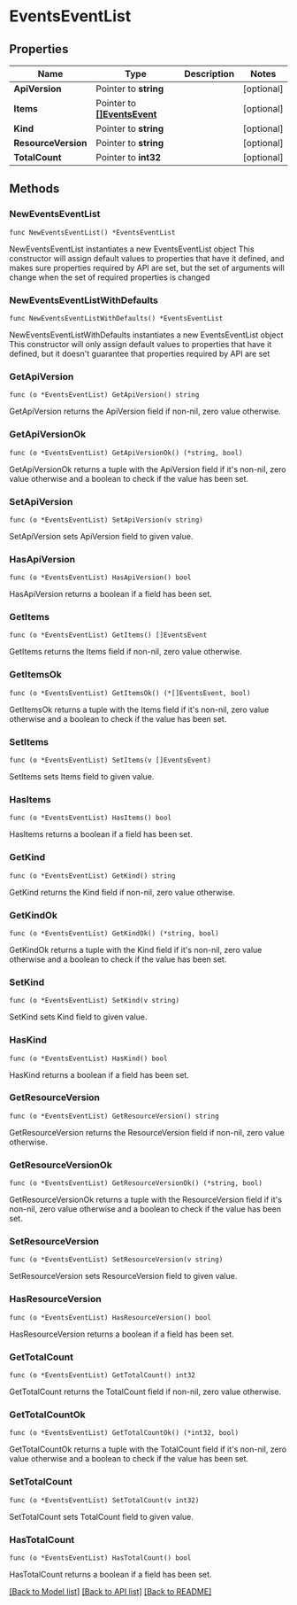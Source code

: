 # EventsEventList

## Properties

Name | Type | Description | Notes
------------ | ------------- | ------------- | -------------
**ApiVersion** | Pointer to **string** |  | [optional] 
**Items** | Pointer to [**[]EventsEvent**](EventsEvent.md) |  | [optional] 
**Kind** | Pointer to **string** |  | [optional] 
**ResourceVersion** | Pointer to **string** |  | [optional] 
**TotalCount** | Pointer to **int32** |  | [optional] 

## Methods

### NewEventsEventList

`func NewEventsEventList() *EventsEventList`

NewEventsEventList instantiates a new EventsEventList object
This constructor will assign default values to properties that have it defined,
and makes sure properties required by API are set, but the set of arguments
will change when the set of required properties is changed

### NewEventsEventListWithDefaults

`func NewEventsEventListWithDefaults() *EventsEventList`

NewEventsEventListWithDefaults instantiates a new EventsEventList object
This constructor will only assign default values to properties that have it defined,
but it doesn't guarantee that properties required by API are set

### GetApiVersion

`func (o *EventsEventList) GetApiVersion() string`

GetApiVersion returns the ApiVersion field if non-nil, zero value otherwise.

### GetApiVersionOk

`func (o *EventsEventList) GetApiVersionOk() (*string, bool)`

GetApiVersionOk returns a tuple with the ApiVersion field if it's non-nil, zero value otherwise
and a boolean to check if the value has been set.

### SetApiVersion

`func (o *EventsEventList) SetApiVersion(v string)`

SetApiVersion sets ApiVersion field to given value.

### HasApiVersion

`func (o *EventsEventList) HasApiVersion() bool`

HasApiVersion returns a boolean if a field has been set.

### GetItems

`func (o *EventsEventList) GetItems() []EventsEvent`

GetItems returns the Items field if non-nil, zero value otherwise.

### GetItemsOk

`func (o *EventsEventList) GetItemsOk() (*[]EventsEvent, bool)`

GetItemsOk returns a tuple with the Items field if it's non-nil, zero value otherwise
and a boolean to check if the value has been set.

### SetItems

`func (o *EventsEventList) SetItems(v []EventsEvent)`

SetItems sets Items field to given value.

### HasItems

`func (o *EventsEventList) HasItems() bool`

HasItems returns a boolean if a field has been set.

### GetKind

`func (o *EventsEventList) GetKind() string`

GetKind returns the Kind field if non-nil, zero value otherwise.

### GetKindOk

`func (o *EventsEventList) GetKindOk() (*string, bool)`

GetKindOk returns a tuple with the Kind field if it's non-nil, zero value otherwise
and a boolean to check if the value has been set.

### SetKind

`func (o *EventsEventList) SetKind(v string)`

SetKind sets Kind field to given value.

### HasKind

`func (o *EventsEventList) HasKind() bool`

HasKind returns a boolean if a field has been set.

### GetResourceVersion

`func (o *EventsEventList) GetResourceVersion() string`

GetResourceVersion returns the ResourceVersion field if non-nil, zero value otherwise.

### GetResourceVersionOk

`func (o *EventsEventList) GetResourceVersionOk() (*string, bool)`

GetResourceVersionOk returns a tuple with the ResourceVersion field if it's non-nil, zero value otherwise
and a boolean to check if the value has been set.

### SetResourceVersion

`func (o *EventsEventList) SetResourceVersion(v string)`

SetResourceVersion sets ResourceVersion field to given value.

### HasResourceVersion

`func (o *EventsEventList) HasResourceVersion() bool`

HasResourceVersion returns a boolean if a field has been set.

### GetTotalCount

`func (o *EventsEventList) GetTotalCount() int32`

GetTotalCount returns the TotalCount field if non-nil, zero value otherwise.

### GetTotalCountOk

`func (o *EventsEventList) GetTotalCountOk() (*int32, bool)`

GetTotalCountOk returns a tuple with the TotalCount field if it's non-nil, zero value otherwise
and a boolean to check if the value has been set.

### SetTotalCount

`func (o *EventsEventList) SetTotalCount(v int32)`

SetTotalCount sets TotalCount field to given value.

### HasTotalCount

`func (o *EventsEventList) HasTotalCount() bool`

HasTotalCount returns a boolean if a field has been set.


[[Back to Model list]](../README.md#documentation-for-models) [[Back to API list]](../README.md#documentation-for-api-endpoints) [[Back to README]](../README.md)


